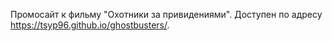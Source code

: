 Промосайт к фильму "Охотники за привидениями". Доступен по адресу https://tsyp96.github.io/ghostbusters/.
